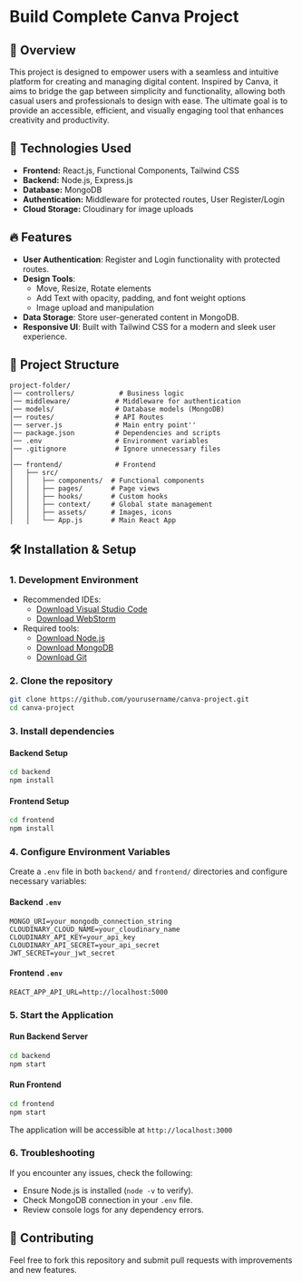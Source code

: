 # Build Complete Canva Project

## 📌 Overview
This project is designed to empower users with a seamless and intuitive platform for creating and managing digital content. Inspired by Canva, it aims to bridge the gap between simplicity and functionality, allowing both casual users and professionals to design with ease. The ultimate goal is to provide an accessible, efficient, and visually engaging tool that enhances creativity and productivity.

## 🚀 Technologies Used
- **Frontend:** React.js, Functional Components, Tailwind CSS
- **Backend:** Node.js, Express.js
- **Database:** MongoDB
- **Authentication:** Middleware for protected routes, User Register/Login
- **Cloud Storage:** Cloudinary for image uploads

## 🔥 Features
- **User Authentication**: Register and Login functionality with protected routes.
- **Design Tools**:
  - Move, Resize, Rotate elements
  - Add Text with opacity, padding, and font weight options
  - Image upload and manipulation
- **Data Storage**: Store user-generated content in MongoDB.
- **Responsive UI**: Built with Tailwind CSS for a modern and sleek user experience.

## 📂 Project Structure
```
project-folder/
│── controllers/       	   # Business logic
│── middleware/           # Middleware for authentication
│── models/               # Database models (MongoDB)
│── routes/               # API Routes
│── server.js             # Main entry point''
│── package.json          # Dependencies and scripts
│── .env                  # Environment variables
│── .gitignore            # Ignore unnecessary files
│
│── frontend/             # Frontend
│   ├── src/
│   │   ├── components/  # Functional components
│   │   ├── pages/       # Page views
│   │   ├── hooks/       # Custom hooks
│   │   ├── context/     # Global state management
│   │   ├── assets/      # Images, icons
│   │   └── App.js       # Main React App
```

## 🛠 Installation & Setup
### 1. Development Environment
- Recommended IDEs:
  - [Download Visual Studio Code](https://code.visualstudio.com/)
  - [Download WebStorm](https://www.jetbrains.com/webstorm/download/)
- Required tools:
  - [Download Node.js](https://nodejs.org/)
  - [Download MongoDB](https://www.mongodb.com/try/download/community)
  - [Download Git](https://git-scm.com/downloads)

### 2. Clone the repository
```sh
git clone https://github.com/yourusername/canva-project.git
cd canva-project
```

### 3. Install dependencies
#### Backend Setup
```sh
cd backend
npm install
```
#### Frontend Setup
```sh
cd frontend
npm install
```

### 4. Configure Environment Variables
Create a `.env` file in both `backend/` and `frontend/` directories and configure necessary variables:

#### Backend `.env`
```plaintext
MONGO_URI=your_mongodb_connection_string
CLOUDINARY_CLOUD_NAME=your_cloudinary_name
CLOUDINARY_API_KEY=your_api_key
CLOUDINARY_API_SECRET=your_api_secret
JWT_SECRET=your_jwt_secret
```

#### Frontend `.env`
```plaintext
REACT_APP_API_URL=http://localhost:5000
```

### 5. Start the Application
#### Run Backend Server
```sh
cd backend
npm start
```
#### Run Frontend
```sh
cd frontend
npm start
```
The application will be accessible at `http://localhost:3000`

### 6. Troubleshooting
If you encounter any issues, check the following:
- Ensure Node.js is installed (`node -v` to verify).
- Check MongoDB connection in your `.env` file.
- Review console logs for any dependency errors.

## 📌 Contributing
Feel free to fork this repository and submit pull requests with improvements and new features.
